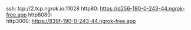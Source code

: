 ssh: tcp://2.tcp.ngrok.io:11028 
http80: https://d256-190-0-243-44.ngrok-free.app 
http8080:  
http3000: https://839f-190-0-243-44.ngrok-free.app 
